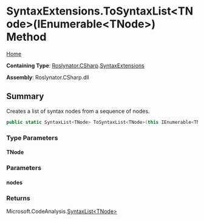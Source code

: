<a name="_Top"></a>

# SyntaxExtensions\.ToSyntaxList\<TNode>\(IEnumerable\<TNode>\) Method

[Home](../../../../README.md#_Top)

**Containing Type**: [Roslynator.CSharp](../../README.md#_Top)\.[SyntaxExtensions](../README.md#_Top)

**Assembly**: Roslynator\.CSharp\.dll

## Summary

Creates a list of syntax nodes from a sequence of nodes\.

```csharp
public static SyntaxList<TNode> ToSyntaxList<TNode>(this IEnumerable<TNode> nodes) where TNode : Microsoft.CodeAnalysis.SyntaxNode
```

### Type Parameters

#### TNode

### Parameters

#### nodes

### Returns

Microsoft\.CodeAnalysis\.[SyntaxList\<TNode>](https://docs.microsoft.com/en-us/dotnet/api/microsoft.codeanalysis.syntaxlist-1)

